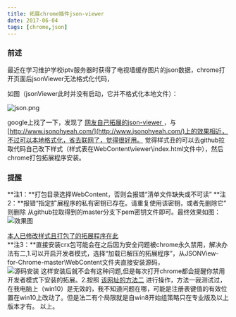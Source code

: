 ```yaml
---
title: 拓展chrome插件json-viewer
date: 2017-06-04
tags: [chrome,json]
---
```

### 前述
最近在学习维护学校iptv服务器时获得了电视墙缓存图片的json数据，chrome打开页面后jsonViewer无法格式化代码，
<!-- more -->
如图（jsonViewer此时并没有启动，它并不格式化本地文件）：

![json.png](https://cdn.safeandsound.cn/image/拓展chrome插件json-viewer/json.png)

google上找了一下，发现了 [ 网友自己拓展的json-viewer ](http://www.aneasystone.com/archives/2015/07/second-chrome-extension-jsonview-enhencement.html)，与 [http://www.jsonohyeah.com/](http://www.jsonohyeah.com/)上的效果相近，不过可以本地格式化，省去联网了，觉得很好用。
觉得样式丑的可以去github拉取代码自己改下样式（样式表在WebContent\viewer\index.html文件中），然后chrome打包拓展程序安装。

### 提醒
**注1：**打包目录选择WebContent，否则会报错“清单文件缺失或不可读”
**注2：**报错“指定扩展程序的私有密钥已存在。请重复使用该密钥，或者先删除它” 则删除 从github拉取得到的master分支下pem密钥文件即可。最终效果如图：
![效果图](https://cdn.safeandsound.cn/image/拓展chrome插件json-viewer/finish.png)

[本人已修改样式且打包了的拓展程序在此](https://github.com/VanjayDo/JSONView-for-Chrome) 
<br>
**注3：**直接安装crx包可能会在之后因为安全问题被chrome永久禁用，解决办法有二,1.可以开启开发者模式，选择“加载已解压的拓展程序”，从JSONView-for-Chrome-master\WebContent文件夹直接安装源码，<br> ![源码安装](https://cdn.safeandsound.cn/image/拓展chrome插件json-viewer/源码安装.png)
这样安装后就不会有这种问题,但是每次打开chrome都会提醒你禁用开发者模式下安装的拓展。2.按照 [该网址的方法二](http://www.9sep.org/chrome-install-third-party-extensions) 进行操作，方法一我测试过，在我电脑上（win10）是无效的，我不知道问题在哪，可能是注册表键值的有效位置在win10上改动了。但是法二有个局限就是自win8开始组策略只在专业版及以上版本才有。
以上。

